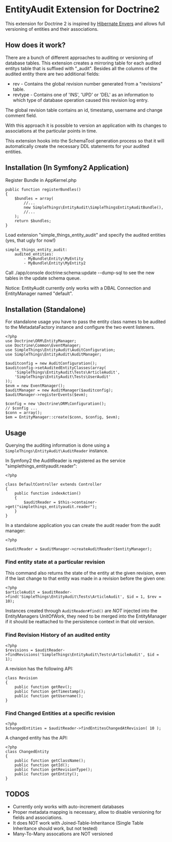 # EntityAudit Extension for Doctrine2

This extension for Doctrine 2 is inspired by [Hibernate Envers](http://www.jboss.org/envers) and
allows full versioning of entities and their associations.

## How does it work?

There are a bunch of different approaches to auditing or versioning of database tables. This extension
creates a mirroring table for each audited entitys table that is suffixed with "_audit". Besides all the columns
of the audited entity there are two additional fields:

* rev - Contains the global revision number generated from a "revisions" table.
* revtype - Contains one of 'INS', 'UPD' or 'DEL' as an information to which type of database operation caused this revision log entry.

The global revision table contains an id, timestamp, username and change comment field.

With this approach it is possible to version an application with its changes to associations at the particular
points in time. 

This extension hooks into the SchemaTool generation process so that it will automatically
create the necessary DDL statements for your audited entities.

## Installation (In Symfony2 Application)

Register Bundle in AppKernel.php

    public function registerBundles()
    {
        $bundles = array(
            //...
            new SimpleThings\EntityAudit\SimpleThingsEntityAuditBundle(),
            //...
        );
        return $bundles;
    }

Load extension "simple_things_entity_audit" and specify the audited entities (yes, that ugly for now!)

    simple_things_entity_audit:
        audited_entities:
            - MyBundle\Entity\MyEntity
            - MyBundle\Entity\MyEntity2

Call ./app/console doctrine:schema:update --dump-sql to see the new tables in the update schema queue.

Notice: EntityAudit currently only works with a DBAL Connection and EntityManager named "default".

## Installation (Standalone)

For standalone usage you have to pass the entity class names to be audited to the MetadataFactory
instance and configure the two event listeners.

    <?php
    use Doctrine\ORM\EntityManager;
    use Doctrine\Common\EventManager;
    use SimpleThings\EntityAudit\AuditConfiguration;
    use SimpleThings\EntityAudit\AuditManager;

    $auditconfig = new AuditConfiguration();
    $auditconfig->setAuditedEntityClasses(array(
        'SimpleThings\EntityAudit\Tests\ArticleAudit',
        'SimpleThings\EntityAudit\Tests\UserAudit'
    ));
    $evm = new EventManager();
    $auditManager = new AuditManager($auditconfig);
    $auditManager->registerEvents($evm);

    $config = new \Doctrine\ORM\Configuration();
    // $config ...
    $conn = array();
    $em = EntityManager::create($conn, $config, $evm);

## Usage 

Querying the auditing information is done using a `SimpleThings\EntityAudit\AuditReader` instance.

In Symfony2 the AuditReader is registered as the service "simplethings_entityaudit.reader":

    <?php

    class DefaultController extends Controller
    {
        public function indexAction()
        {
            $auditReader = $this->container->get("simplethings_entityaudit.reader");
        }
    }

In a standalone application you can create the audit reader from the audit manager:

    <?php

    $auditReader = $auditManager->createAuditReader($entityManager);

### Find entity state at a particular revision

This command also returns the state of the entity at the given revision, even if the last change
to that entity was made in a revision before the given one:

    <?php
    $articleAudit = $auditReader->find('SimpleThings\EntityAudit\Tests\ArticleAudit', $id = 1, $rev = 10);

Instances created through `AuditReader#find()` are *NOT* injected into the EntityManagers UnitOfWork,
they need to be merged into the EntityManager if it should be reattached to the persistence context
in that old version.

### Find Revision History of an audited entity

    <?php
    $revisions = $auditReader->findRevisions('SimpleThings\EntityAudit\Tests\ArticleAudit', $id = 1);

A revision has the following API:

    class Revision
    {
        public function getRev();
        public function getTimestamp();
        public function getUsername();
    }

### Find Changed Entities at a specific revision

    <?php
    $changedEntities = $auditReader->findEntitesChangedAtRevision( 10 );

A changed entity has the API:

    <?php
    class ChangedEntity
    {
        public function getClassName();
        public function getId();
        public function getRevisionType();
        public function getEntity();
    }

## TODOS

* Currently only works with auto-increment databases
* Proper metadata mapping is necessary, allow to disable versioning for fields and associations.
* It does NOT work with Joined-Table-Inheritance (Single Table Inheritance should work, but not tested)
* Many-To-Many assocations are NOT versioned
